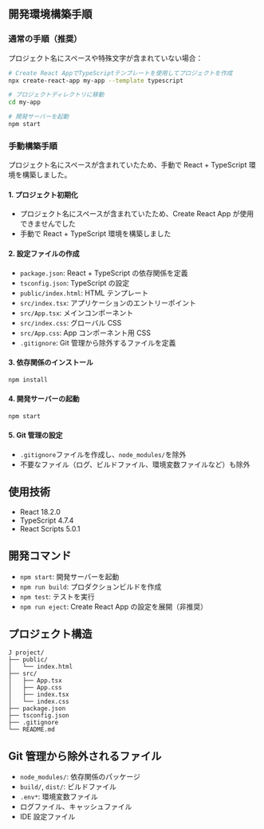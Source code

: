 ## 開発環境構築手順

### 通常の手順（推奨）

プロジェクト名にスペースや特殊文字が含まれていない場合：

```bash
# Create React AppでTypeScriptテンプレートを使用してプロジェクトを作成
npx create-react-app my-app --template typescript

# プロジェクトディレクトリに移動
cd my-app

# 開発サーバーを起動
npm start
```

### 手動構築手順

プロジェクト名にスペースが含まれていたため、手動で React + TypeScript 環境を構築しました。

#### 1. プロジェクト初期化

- プロジェクト名にスペースが含まれていたため、Create React App が使用できませんでした
- 手動で React + TypeScript 環境を構築しました

#### 2. 設定ファイルの作成

- `package.json`: React + TypeScript の依存関係を定義
- `tsconfig.json`: TypeScript の設定
- `public/index.html`: HTML テンプレート
- `src/index.tsx`: アプリケーションのエントリーポイント
- `src/App.tsx`: メインコンポーネント
- `src/index.css`: グローバル CSS
- `src/App.css`: App コンポーネント用 CSS
- `.gitignore`: Git 管理から除外するファイルを定義

#### 3. 依存関係のインストール

```bash
npm install
```

#### 4. 開発サーバーの起動

```bash
npm start
```

#### 5. Git 管理の設定

- `.gitignore`ファイルを作成し、`node_modules/`を除外
- 不要なファイル（ログ、ビルドファイル、環境変数ファイルなど）も除外

## 使用技術

- React 18.2.0
- TypeScript 4.7.4
- React Scripts 5.0.1

## 開発コマンド

- `npm start`: 開発サーバーを起動
- `npm run build`: プロダクションビルドを作成
- `npm test`: テストを実行
- `npm run eject`: Create React App の設定を展開（非推奨）

## プロジェクト構造

```
J project/
├── public/
│   └── index.html
├── src/
│   ├── App.tsx
│   ├── App.css
│   ├── index.tsx
│   └── index.css
├── package.json
├── tsconfig.json
├── .gitignore
└── README.md
```

## Git 管理から除外されるファイル

- `node_modules/`: 依存関係のパッケージ
- `build/`, `dist/`: ビルドファイル
- `.env*`: 環境変数ファイル
- ログファイル、キャッシュファイル
- IDE 設定ファイル
